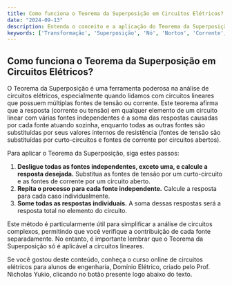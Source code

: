 ```yaml
---
title: Como funciona o Teorema da Superposição em Circuitos Elétricos?
date: "2024-09-13"
description: Entenda o conceito e a aplicação do Teorema da Superposição na análise de circuitos elétricos.
keywords: ['Transformação', 'Superposição', 'Nó', 'Norton', 'Corrente', 'Verificação', 'Exemplo']
---
```


## Como funciona o Teorema da Superposição em Circuitos Elétricos?

O Teorema da Superposição é uma ferramenta poderosa na análise de circuitos elétricos, especialmente quando lidamos com circuitos lineares que possuem múltiplas fontes de tensão ou corrente. Este teorema afirma que a resposta (corrente ou tensão) em qualquer elemento de um circuito linear com várias fontes independentes é a soma das respostas causadas por cada fonte atuando sozinha, enquanto todas as outras fontes são substituídas por seus valores internos de resistência (fontes de tensão são substituídas por curto-circuitos e fontes de corrente por circuitos abertos).

Para aplicar o Teorema da Superposição, siga estes passos:

1. **Desligue todas as fontes independentes, exceto uma, e calcule a resposta desejada.** Substitua as fontes de tensão por um curto-circuito e as fontes de corrente por um circuito aberto.
2. **Repita o processo para cada fonte independente.** Calcule a resposta para cada caso individualmente.
3. **Some todas as respostas individuais.** A soma dessas respostas será a resposta total no elemento do circuito.

Este método é particularmente útil para simplificar a análise de circuitos complexos, permitindo que você verifique a contribuição de cada fonte separadamente. No entanto, é importante lembrar que o Teorema da Superposição só é aplicável a circuitos lineares.

Se você gostou deste conteúdo, conheça o curso online de circuitos elétricos para alunos de engenharia, Domínio Elétrico, criado pelo Prof. Nicholas Yukio, clicando no botão presente logo abaixo do texto.